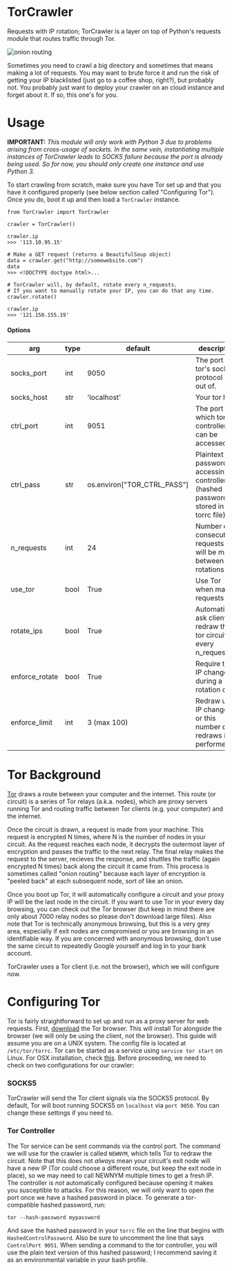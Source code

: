 # TorCrawler
Requests with IP rotation; TorCrawler is a layer on top of Python's requests module that routes traffic through Tor.

![onion routing](https://www.tribler.org/img/anonymity3.png)

Sometimes you need to crawl a big directory and sometimes that means making a lot of requests. You may want to brute force it and run the risk of getting your IP blacklisted (just go to a coffee shop, right?), but probably not. You probably just want to deploy your crawler on an cloud instance and forget about it. If so, this one's for you.

# Usage
**IMPORTANT:** *This module will only work with Python 3 due to problems arising from cross-usage of sockets. In the same vein, instantiating multiple instances of TorCrawler leads to SOCKS failure because the port is already being used. So for now, you should only create one instance and use Python 3.*

To start crawling from scratch, make sure you have Tor set up and that you have it configured properly (see below section called "Configuring Tor"). Once you do, boot it up and then load a `TorCrawler` instance.

    from TorCrawler import TorCrawler

    crawler = TorCrawler()

    crawler.ip
    >>> '113.10.95.15'

    # Make a GET request (returns a BeautifulSoup object)
    data = crawler.get("http://somewebsite.com")
    data
    >>> <!DOCTYPE doctype html>...

    # TorCrawler will, by default, rotate every n_requests.
    # If you want to manually rotate your IP, you can do that any time.
    crawler.rotate()

    crawler.ip
    >>> '121.150.155.19'

#### Options

arg | type | default | description
 --- | --- | --- | ---
socks_port | int | 9050 | The port tor's socks5 protocol runs out of.
 socks_host | str | 'localhost' | Your tor host.
 ctrl_port | int | 9051 | The port at which tor's controller can be accessed.
 ctrl_pass | str | os.environ["TOR_CTRL_PASS"] | Plaintext password for accessing controller (hashed password stored in torrc file)
 n_requests | int | 24 | Number of consecutive requests that will be made between rotations
use_tor | bool | True | Use Tor when making requests
rotate_ips | bool | True | Automatically ask client to redraw the tor circuit every n_requests
enforce_rotate | bool | True | Require the IP change during a rotation cycle
enforce_limit | int | 3 (max 100) | Redraw until IP changes or this number of redraws is performed


<!--You can also do more complicated things with Xpaths and large batches
of requests.

**TODO** merge CrawlerCache with TorCrawler.

Initiliaze a `CrawlerCache` loaded with your URL and an xpath along which we should extract data, e.g.

    # The request url
    base_url = ["http://somepage.somewebsite.com?=","&type=somethingelse&foo=bar"]
    # The success xpath
    xpath = "//html//body/div[@id='page']/div[@id='main']/div[@id='content']/div[@class='view']/div[@class='view-content']/div[@class='views-row']/text()"
    # Spin up the crawler
    crawler = CrawlerCache(base_url=base_url, success_xpath=xpath, enforce_rotate=False)

Note that the `base_url` is split on each parameter you pass. `crawl_get` takes an array of params (even if length=1). Iterate through whatever parameters you need and parse the HTML (TorCrawler uses Beautiful Soup). Here is an example:

    for i in range(5):
        html = crawler.crawl_get([i])
        for h in html.findAll("div", {"class":"views-row"}):
            first_name, last_name = get_names(h.h3.text)
            email_parsed = h.find("a", {"class":"mailto"})
            email = None
            if email_parsed:
                email = email_parsed.text
                datum = {"first_name": first_name, "last_name": last_name, "email": email}
            if datum["email"]:
                crawler.write_datum(datum)

Both response data and made requests are pickled so if the crawler stops it can be resumed at the place it left off. Use the following to resume a CrawlerCache:

    crawler.load_data()
-->
# Tor Background
[Tor](https://www.torproject.org/) draws a route between your computer and the internet. This route (or circuit) is a series of Tor relays (a.k.a. nodes), which are proxy servers running Tor and routing traffic between Tor clients (e.g. your computer) and the internet.

Once the circuit is drawn, a request is made from your machine. This request is encrypted N times, where N is the number of nodes in your circuit. As the request reaches each node, it decrypts the outermost layer of encryption and passes the traffic to the next relay. The final relay makes the request to the server, recieves the response, and shuttles the traffic (again encrypted N times) back along the circuit it came from. This process is sometimes called "onion routing" because each layer of encryption is "peeled back" at each subsequent node, sort of like an onion.

Once you boot up Tor, it will automatically configure a circuit and your proxy IP will be the last node in the circuit. If you want to use Tor in your every day browsing, you can check out the Tor browser (but keep in mind there are only about 7000 relay nodes so please don't download large files). Also note that Tor is technically anonymous browsing, but this is a very grey area, especially if exit nodes are compromised or you are browsing in an identifiable way. If you are concerned with anonymous browsing, don't use the same circuit to repeatedly Google yourself and log in to your bank account.

TorCrawler uses a Tor client (i.e. not the browser), which we will configure now.

# Configuring Tor
Tor is fairly straightforward to set up and run as a proxy server for web requests. First, [download](https://www.torproject.org/projects/torbrowser.html.en) the Tor browser. This will install Tor alongside the browser (we will only be using the client, not the browser). This guide will assume you are on a UNIX system. The config file is located at `/etc/tor/torrc`. Tor can be started as a service using `service tor start` on Linux. For OSX installation, check [this](https://www.torproject.org/docs/tor-doc-osx.html.en). Before proceeding, we need to check on two configurations for our crawler:

### SOCKS5
TorCrawler will send the Tor client signals via the SOCKS5 protocol. By default, Tor will boot running SOCKS5 on `localhost` via `port 9050`. You can change these settings if you need to.

### Tor Controller
The Tor service can be sent commands via the control port. The command we will use for the crawler is called `NEWNYM`, which tells Tor to redraw the circuit. Note that this does not *always* mean your circuit's exit node will have a new IP (Tor could choose a different route, but keep the exit node in place), so we may need to call NEWNYM multiple times to get a fresh IP. The controller is *not* automatically configured because opening it makes you susceptible to attacks. For this reason, we will only want to open the port once we have a hashed password in place. To generate a tor-compatible hashed password, run:

    tor --hash-password mypassword

And save the hashed password in your `torrc` file on the line that begins with `HashedControlPassword`. Also be sure to uncomment the line that says `ControlPort 9051`. When sending a command to the tor controller, you will use the plain text version of this hashed password; I recommend saving it as an environmental variable in your bash profile.


<!--### CrawlerCache Options
    base_url: [<string>, ...]                           The root page of the website you're crawling.
    success_xpath: <string>                             An xpath outlining how to crawl a response HTML page
    data_path: <string> (default "./data.pickle")       Path of the pickled data file
    req_path: <string> (default "./reqs_done.pickle")   Path of the pickled requests dump, i.e. the requests you've completed.
-->
